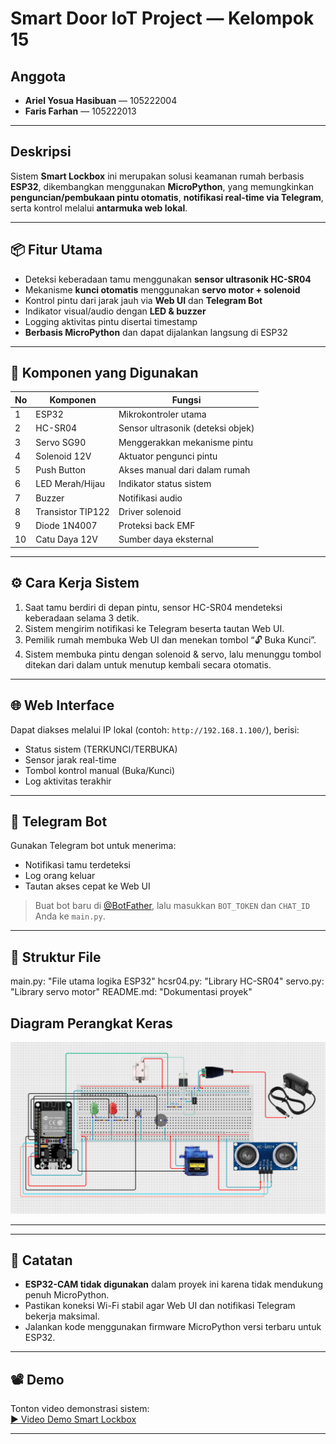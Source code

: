 # Smart Door IoT Project — Kelompok 15

## Anggota
- **Ariel Yosua Hasibuan** — 105222004  
- **Faris Farhan** — 105222013

---

## Deskripsi
Sistem **Smart Lockbox** ini merupakan solusi keamanan rumah berbasis **ESP32**, dikembangkan menggunakan **MicroPython**, yang memungkinkan **penguncian/pembukaan pintu otomatis**, **notifikasi real-time via Telegram**, serta kontrol melalui **antarmuka web lokal**.

---

## 📦 Fitur Utama

- Deteksi keberadaan tamu menggunakan **sensor ultrasonik HC-SR04**
- Mekanisme **kunci otomatis** menggunakan **servo motor + solenoid**
- Kontrol pintu dari jarak jauh via **Web UI** dan **Telegram Bot**
- Indikator visual/audio dengan **LED & buzzer**
- Logging aktivitas pintu disertai timestamp
- **Berbasis MicroPython** dan dapat dijalankan langsung di ESP32

---

## 🧰 Komponen yang Digunakan

| No | Komponen           | Fungsi                                 |
|----|--------------------|----------------------------------------|
| 1  | ESP32              | Mikrokontroler utama                   |
| 2  | HC-SR04            | Sensor ultrasonik (deteksi objek)     |
| 3  | Servo SG90         | Menggerakkan mekanisme pintu          |
| 4  | Solenoid 12V       | Aktuator pengunci pintu                |
| 5  | Push Button        | Akses manual dari dalam rumah          |
| 6  | LED Merah/Hijau    | Indikator status sistem                |
| 7  | Buzzer             | Notifikasi audio                       |
| 8  | Transistor TIP122  | Driver solenoid                        |
| 9  | Diode 1N4007       | Proteksi back EMF                      |
| 10 | Catu Daya 12V      | Sumber daya eksternal                  |

---

## ⚙️ Cara Kerja Sistem

1. Saat tamu berdiri di depan pintu, sensor HC-SR04 mendeteksi keberadaan selama 3 detik.
2. Sistem mengirim notifikasi ke Telegram beserta tautan Web UI.
3. Pemilik rumah membuka Web UI dan menekan tombol “🔓 Buka Kunci”.
4. Sistem membuka pintu dengan solenoid & servo, lalu menunggu tombol ditekan dari dalam untuk menutup kembali secara otomatis.

---

## 🌐 Web Interface

Dapat diakses melalui IP lokal (contoh: `http://192.168.1.100/`), berisi:

- Status sistem (TERKUNCI/TERBUKA)
- Sensor jarak real-time
- Tombol kontrol manual (Buka/Kunci)
- Log aktivitas terakhir

---

## 💬 Telegram Bot

Gunakan Telegram bot untuk menerima:

- Notifikasi tamu terdeteksi
- Log orang keluar
- Tautan akses cepat ke Web UI

> Buat bot baru di [@BotFather](https://t.me/BotFather), lalu masukkan `BOT_TOKEN` dan `CHAT_ID` Anda ke `main.py`.

---

## 📁 Struktur File
main.py: "File utama logika ESP32"
hcsr04.py: "Library HC-SR04"
servo.py: "Library servo motor"
README.md: "Dokumentasi proyek"



## Diagram Perangkat Keras

![Diagram Blok Sistem](Task%202%20&%203/Diagram.png)

---

---

## 🚫 Catatan

- **ESP32-CAM tidak digunakan** dalam proyek ini karena tidak mendukung penuh MicroPython.
- Pastikan koneksi Wi-Fi stabil agar Web UI dan notifikasi Telegram bekerja maksimal.
- Jalankan kode menggunakan firmware MicroPython versi terbaru untuk ESP32.

---

## 📽️ Demo

Tonton video demonstrasi sistem:  
[▶️ Video Demo Smart Lockbox](https://drive.google.com/file/d/1It_olBMoI0XDhckOkO42Efe23fB0Skgu/view?usp=sharing)

---

